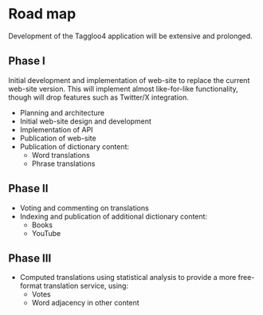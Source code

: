 ﻿# Road map

Development of the Taggloo4 application will be extensive and prolonged.

## Phase I

Initial development and implementation of web-site to replace the current web-site version. This will implement almost like-for-like functionality, though will drop features such as Twitter/X integration.

* Planning and architecture
* Initial web-site design and development
* Implementation of API
* Publication of web-site
* Publication of dictionary content:
  * Word translations
  * Phrase translations

## Phase II

* Voting and commenting on translations 
* Indexing and publication of additional dictionary content:
  * Books
  * YouTube

## Phase III

* Computed translations using statistical analysis to provide a more free-format translation service, using:
  * Votes
  * Word adjacency in other content
